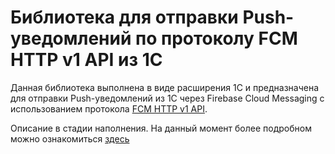 # Библиотека для отправки Push-уведомлений по протоколу FCM HTTP v1 API из 1С
Данная библиотека выполнена в виде расширения 1С и предназначена для отправки Push-уведомлений из 1С через Firebase Cloud Messaging с использованием протокола [FCM HTTP v1 API](https://firebase.google.com/docs/reference/fcm/rest/v1/projects.messages).

Описание в стадии наполнения. На данный момент более подробном можно ознакомиться [здесь](https://infostart.ru/public/1408766/)
